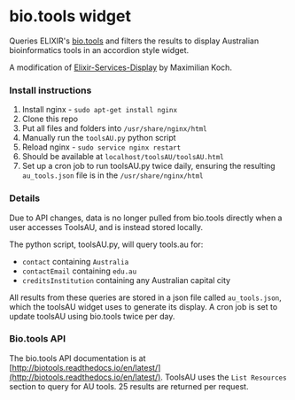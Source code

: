# bio.tools widget
Queries ELIXIR's [bio.tools](https://bio.tools/) and filters the results to display Australian bioinformatics tools in an accordion style widget.

A modification of [Elixir-Services-Display](https://github.com/tschaka1904/Elixir-Services-Display) by Maximilian Koch.

### Install instructions
1. Install nginx - `sudo apt-get install nginx`
2. Clone this repo
3. Put all files and folders into `/usr/share/nginx/html`
4. Manually run the `toolsAU.py` python script
5. Reload nginx - `sudo service nginx restart`
6. Should be available at `localhost/toolsAU/toolsAU.html`
7. Set up a cron job to run toolsAU.py twice daily, ensuring the resulting `au_tools.json` file is in the `/usr/share/nginx/html`

### Details
Due to API changes, data is no longer pulled from bio.tools directly when a user accesses ToolsAU, and is instead stored locally.

The python script, toolsAU.py, will query tools.au for:
- `contact` containing `Australia`
- `contactEmail` containing `edu.au`
- `creditsInstitution` containing any Australian capital city

All results from these queries are stored in a json file called `au_tools.json`, which the toolsAU widget uses to generate its display.
A cron job is set to update toolsAU using bio.tools twice per day.

### Bio.tools API
The bio.tools API documentation is at [http://biotools.readthedocs.io/en/latest/](http://biotools.readthedocs.io/en/latest/).
ToolsAU uses the `List Resources` section to query for AU tools. 25 results are returned per request.
